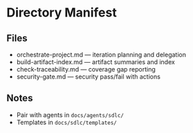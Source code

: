 # Directory Manifest

## Files
- orchestrate-project.md — iteration planning and delegation
- build-artifact-index.md — artifact summaries and index
- check-traceability.md — coverage gap reporting
- security-gate.md — security pass/fail with actions

## Notes
- Pair with agents in `docs/agents/sdlc/`
- Templates in `docs/sdlc/templates/`

